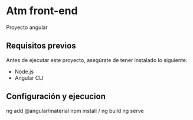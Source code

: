 # Atm front-end
Proyecto angular

## Requisitos previos

Antes de ejecutar este proyecto, asegúrate de tener instalado lo siguiente:

- Node.js 
- Angular CLI 

## Configuración y ejecucion

ng add @angular/material
npm install / ng build
ng serve

